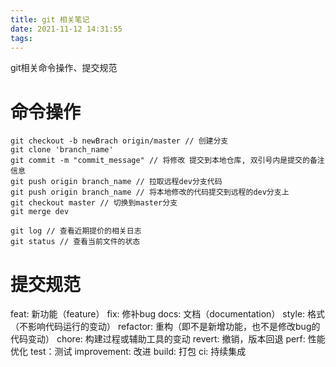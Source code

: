 ```yaml
---
title: git 相关笔记
date: 2021-11-12 14:31:55
tags:
---
```


git相关命令操作、提交规范
<!--more-->

# 命令操作

```shell
git checkout -b newBrach origin/master // 创建分支
git clone 'branch_name'
git commit -m "commit_message" // 将修改 提交到本地仓库, 双引号内是提交的备注信息
git push origin branch_name // 拉取远程dev分支代码
git push origin branch_name // 将本地修改的代码提交到远程的dev分支上
git checkout master // 切换到master分支
git merge dev

git log // 查看近期提价的相关日志
git status // 查看当前文件的状态

```

# 提交规范

feat: 新功能（feature）
fix: 修补bug
docs: 文档（documentation）
style: 格式（不影响代码运行的变动）
refactor: 重构（即不是新增功能，也不是修改bug的代码变动）
chore: 构建过程或辅助工具的变动
revert: 撤销，版本回退
perf: 性能优化
test：测试
improvement: 改进
build: 打包
ci: 持续集成

